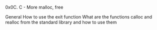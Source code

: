 0x0C. C - More malloc, free

General
How to use the exit function
What are the functions calloc and realloc from the standard library and how to use them

